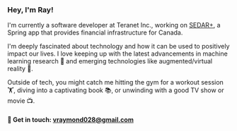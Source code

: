 ### Hey, I'm Ray!
I'm currently a software developer at Teranet Inc., working on [SEDAR+](https://www.sedarplus.ca/landingpage/), a Spring app that provides financial infrastructure for Canada.

I'm deeply fascinated about technology and how it can be used to positively impact our lives. I love keeping up with the latest advancements in machine learning research 🤖 and emerging technologies like augmented/virtual reality 🤿.

Outside of tech, you might catch me hitting the gym for a workout session 🏋️, diving into a captivating book 📚, or unwinding with a good TV show or movie 📺.

#### 📧 Get in touch: vraymond028@gmail.com
